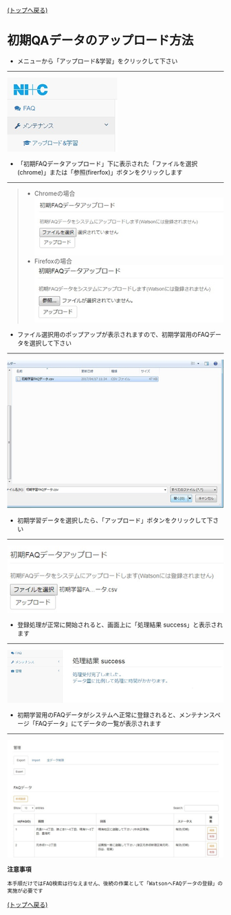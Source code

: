 [(トップへ戻る)](https://github.com/solctatg/FAQService_Manual)
# 初期QAデータのアップロード方法
- メニューから「アップロード&学習」をクリックして下さい

------------------------------------
![1](../img/initial/initial_1.jpg)

- 「初期FAQデータアップロード」下に表示された「ファイルを選択(chrome)」または「参照(firerfox)」ボタンをクリックします

------------------------------------
> - Chromeの場合  
>![2](../img/initial/initial_2_chrome.jpg)
> - Firefoxの場合  
>![2](../img/initial/initial_2_firefox.jpg)

- ファイル選択用のポップアップが表示されますので、初期学習用のFAQデータを選択して下さい

------------------------------------
![3](../img/initial/initial_3.jpg)

- 初期学習データを選択したら、「アップロード」ボタンをクリックして下さい

------------------------------------
![4](../img/initial/initial_4.jpg)

- 登録処理が正常に開始されると、画面上に「処理結果 success」と表示されます

------------------------------------
![5](../img/initial/initial_5.jpg)

- 初期学習用のFAQデータがシステムへ正常に登録されると、メンテナンスページ「FAQデータ」にてデータの一覧が表示されます

------------------------------------
![6](../img/initial/initial_6.jpg)

**注意事項**
```
本手順だけではFAQ検索は行なえません、後続の作業として「WatsonへFAQデータの登録」の実施が必要です

```

[(トップへ戻る)](https://github.com/solctatg/FAQService_Manual)